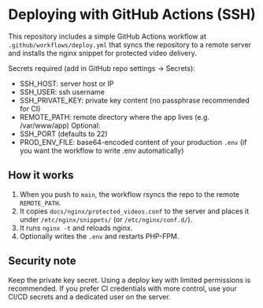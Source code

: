 Deploying with GitHub Actions (SSH)
=================================

This repository includes a simple GitHub Actions workflow at
`.github/workflows/deploy.yml` that syncs the repository to a remote server
and installs the nginx snippet for protected video delivery.

Secrets required (add in GitHub repo settings -> Secrets):
- SSH_HOST: server host or IP
- SSH_USER: ssh username
- SSH_PRIVATE_KEY: private key content (no passphrase recommended for CI)
- REMOTE_PATH: remote directory where the app lives (e.g. /var/www/app)
Optional:
- SSH_PORT (defaults to 22)
- PROD_ENV_FILE: base64-encoded content of your production `.env` (if you want
  the workflow to write .env automatically)

How it works
------------
1. When you push to `main`, the workflow rsyncs the repo to the remote `REMOTE_PATH`.
2. It copies `docs/nginx/protected_videos.conf` to the server and places it under
   `/etc/nginx/snippets/` (or `/etc/nginx/conf.d/`).
3. It runs `nginx -t` and reloads nginx.
4. Optionally writes the `.env` and restarts PHP-FPM.

Security note
-------------
Keep the private key secret. Using a deploy key with limited permissions is
recommended. If you prefer CI credentials with more control, use your CI/CD
secrets and a dedicated user on the server.
